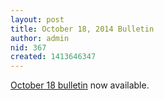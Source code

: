 ```yaml
---
layout: post
title: October 18, 2014 Bulletin
author: admin
nid: 367
created: 1413646347
---
```



<p><a href="http://www.botwoodsda.org/sites/botwoodsda.org/files/10.%20October%2018%2C%202014.pdf">October 18 bulletin</a> now available.</p>


